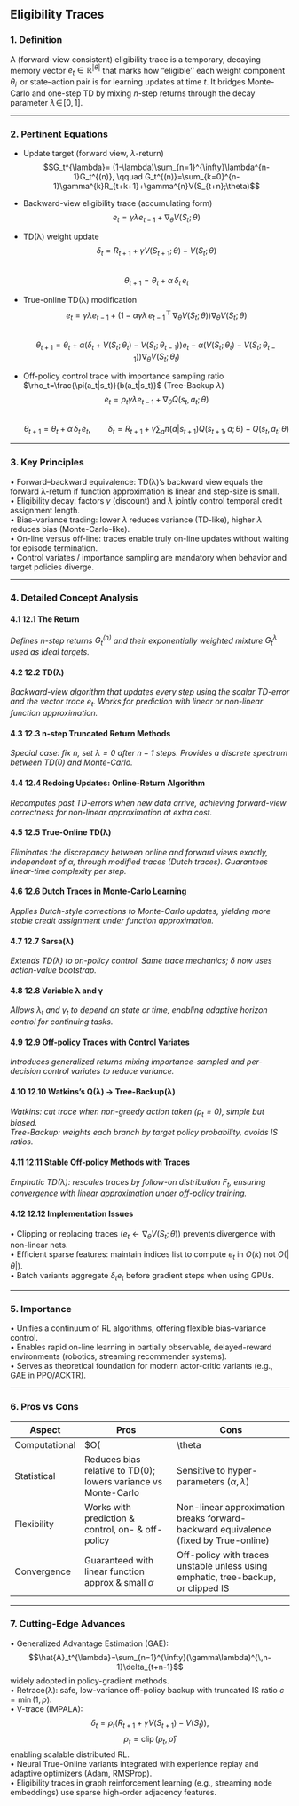## Eligibility Traces  

### 1. Definition  
A (forward-view consistent) eligibility trace is a temporary, decaying memory vector $e_t\in\mathbb R^{|{\theta}|}$ that marks how “eligible’’ each weight component $\,\theta_i\,$ or state–action pair is for learning updates at time $t$.  It bridges Monte-Carlo and one-step TD by mixing $n$-step returns through the decay parameter $\lambda\!\in\![0,1]$.

---

### 2. Pertinent Equations  

* Update target (forward view, $\lambda$-return)  
  $$G_t^{\lambda}= (1-\lambda)\sum_{n=1}^{\infty}\lambda^{n-1}G_t^{(n)}, \qquad  
    G_t^{(n)}=\sum_{k=0}^{n-1}\gamma^{k}R_{t+k+1}+\gamma^{n}V(S_{t+n};\theta)$$  

* Backward-view eligibility trace (accumulating form)  
  $$e_t=\gamma\lambda e_{t-1} + \nabla_\theta V(S_t;\theta)$$  

* TD(λ) weight update  
  $$\delta_t = R_{t+1}+\gamma V(S_{t+1};\theta)-V(S_t;\theta)$$  
  $$\theta_{t+1}=\theta_t+\alpha\,\delta_t\, e_t$$

* True-online TD(λ) modification  
  $$e_t = \gamma\lambda e_{t-1} + (1-\alpha\gamma\lambda\, e_{t-1}^{\!\top}\,\nabla_\theta V(S_t;\theta))\nabla_\theta V(S_t;\theta)$$  
  $$\theta_{t+1}= \theta_t+\alpha\bigl(\delta_t + V(S_t;\theta_{t})-V(S_t;\theta_{t-1})\bigr)e_t - \alpha\bigl(V(S_t;\theta_{t})-V(S_t;\theta_{t-1})\bigr)\nabla_\theta V(S_t;\theta_t)$$  

* Off-policy control trace with importance sampling ratio $\rho_t=\frac{\pi(a_t|s_t)}{b(a_t|s_t)}$ (Tree-Backup $\lambda$)  
  $$e_t = \rho_t\gamma\lambda e_{t-1} + \nabla_\theta Q(s_t,a_t;\theta)$$  
  $$\theta_{t+1}=\theta_t+\alpha\,\delta_t\,e_t, \qquad  
    \delta_t = R_{t+1}+\gamma\sum_{a}\pi(a|s_{t+1})Q(s_{t+1},a;\theta)-Q(s_t,a_t;\theta)$$  

---

### 3. Key Principles  

• Forward–backward equivalence: TD(λ)’s backward view equals the forward λ-return if function approximation is linear and step-size is small.  
• Eligibility decay: factors $\gamma$ (discount) and $\lambda$ jointly control temporal credit assignment length.  
• Bias–variance trading: lower $\lambda$ reduces variance (TD-like), higher $\lambda$ reduces bias (Monte-Carlo-like).  
• On-line versus off-line: traces enable truly on-line updates without waiting for episode termination.  
• Control variates / importance sampling are mandatory when behavior and target policies diverge.

---

### 4. Detailed Concept Analysis  

#### 4.1 12.1 The Return  
*Defines $n$-step returns $G_t^{(n)}$ and their exponentially weighted mixture $G_t^{\lambda}$ used as ideal targets.*

#### 4.2 12.2 TD(λ)  
*Backward-view algorithm that updates every step using the scalar TD-error and the vector trace $e_t$. Works for prediction with linear or non-linear function approximation.*

#### 4.3 12.3 n-step Truncated Return Methods  
*Special case: fix $n$, set $\lambda=0$ after $n-1$ steps.  Provides a discrete spectrum between TD($0$) and Monte-Carlo.*

#### 4.4 12.4 Redoing Updates: Online-Return Algorithm  
*Recomputes past TD-errors when new data arrive, achieving forward-view correctness for non-linear approximation at extra cost.*

#### 4.5 12.5 True-Online TD(λ)  
*Eliminates the discrepancy between online and forward views exactly, independent of $\alpha$, through modified traces (Dutch traces). Guarantees linear-time complexity per step.*

#### 4.6 12.6 Dutch Traces in Monte-Carlo Learning  
*Applies Dutch-style corrections to Monte-Carlo updates, yielding more stable credit assignment under function approximation.*

#### 4.7 12.7 Sarsa(λ)  
*Extends TD(λ) to on-policy control.  Same trace mechanics; δ now uses action-value bootstrap.*

#### 4.8 12.8 Variable λ and γ  
*Allows $\lambda_t$ and $\gamma_t$ to depend on state or time, enabling adaptive horizon control for continuing tasks.*

#### 4.9 12.9 Off-policy Traces with Control Variates  
*Introduces generalized returns mixing importance-sampled and per-decision control variates to reduce variance.*

#### 4.10 12.10 Watkins’s Q(λ) → Tree-Backup(λ)  
*Watkins: cut trace when non-greedy action taken ($\rho_t=0$), simple but biased.  
Tree-Backup: weights each branch by target policy probability, avoids IS ratios.*

#### 4.11 12.11 Stable Off-policy Methods with Traces  
*Emphatic TD(λ): rescales traces by follow-on distribution $F_t$, ensuring convergence with linear approximation under off-policy training.*

#### 4.12 12.12 Implementation Issues  
• Clipping or replacing traces ($e_t \leftarrow \nabla_\theta V(S_t;\theta)$) prevents divergence with non-linear nets.  
• Efficient sparse features: maintain indices list to compute $e_t$ in $O(k)$ not $O(|\theta|)$.  
• Batch variants aggregate $\delta_t e_t$ before gradient steps when using GPUs.

---

### 5. Importance  

• Unifies a continuum of RL algorithms, offering flexible bias–variance control.  
• Enables rapid on-line learning in partially observable, delayed-reward environments (robotics, streaming recommender systems).  
• Serves as theoretical foundation for modern actor-critic variants (e.g., GAE in PPO/ACKTR).

---

### 6. Pros vs Cons  

| Aspect | Pros | Cons |
|---|---|---|
| Computational | $O(|\theta|)$ per step; no episode storage | Trace vector may explode with large $\lambda$ and small $\gamma$ |
| Statistical | Reduces bias relative to TD(0); lowers variance vs Monte-Carlo | Sensitive to hyper-parameters $(\alpha,\lambda)$ |
| Flexibility | Works with prediction & control, on- & off-policy | Non-linear approximation breaks forward-backward equivalence (fixed by True-online) |
| Convergence | Guaranteed with linear function approx & small $\alpha$ | Off-policy with traces unstable unless using emphatic, tree-backup, or clipped IS |

---

### 7. Cutting-Edge Advances  

• Generalized Advantage Estimation (GAE): $$\hat{A}_t^{\lambda}=\sum_{n=1}^{\infty}(\gamma\lambda)^{\,n-1}\delta_{t+n-1}$$ widely adopted in policy-gradient methods.  
• Retrace(λ): safe, low-variance off-policy backup with truncated IS ratio $c=\min(1,\rho)$.  
• V-trace (IMPALA): $$\delta_t = \rho_t(R_{t+1}+\gamma V(S_{t+1})-V(S_t)),$$ $$\rho_t=\operatorname{clip}(\rho_t,\bar{\rho})$$ enabling scalable distributed RL.  
• Neural True-Online variants integrated with experience replay and adaptive optimizers (Adam, RMSProp).  
• Eligibility traces in graph reinforcement learning (e.g., streaming node embeddings) use sparse high-order adjacency features.